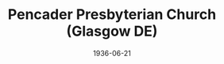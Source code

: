 ---
date: &id001 1936-06-21
end_date: null
location:
  address: null
  city: Glasgow
  state: DE
minister:
- end: 1937-01-01
  name: Henry Welbon
  start: 1936-06-21
  type: Pastor
ministers:
- Henry Welbon
name: Pencader Presbyterian Church
names: null
origination_date: *id001
raw_data: "DE\nGlasgow\nPencader Presbyterian Church  (June 21, 1936\u20131942)\n\
  Pastor: Henry Welbon, 1936\u201337"
received_from: null
states:
- DE
status:
  active: false
  end_date: null
  reason: null
  received_from: null
  withdrawal_to: null
title: Pencader Presbyterian Church (Glasgow DE)
year_established:
- 1936

---